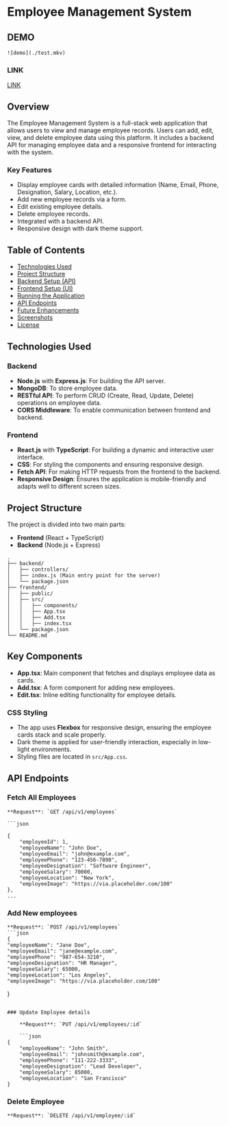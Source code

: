 # Employee Management System

## DEMO

    ![demo](./test.mkv)
### LINK

[LINK](https://youtu.be/L0XjWsU9B30)


## Overview

The Employee Management System is a full-stack web application that allows users to view and manage employee records. Users can add, edit, view, and delete employee data using this platform. It includes a backend API for managing employee data and a responsive frontend for interacting with the system.

### Key Features

- Display employee cards with detailed information (Name, Email, Phone, Designation, Salary, Location, etc.).
- Add new employee records via a form.
- Edit existing employee details.
- Delete employee records.
- Integrated with a backend API.
- Responsive design with dark theme support.

## Table of Contents

- [Technologies Used](#technologies-used)
- [Project Structure](#project-structure)
- [Backend Setup (API)](#backend-setup-api)
- [Frontend Setup (UI)](#frontend-setup-ui)
- [Running the Application](#running-the-application)
- [API Endpoints](#api-endpoints)
- [Future Enhancements](#future-enhancements)
- [Screenshots](#screenshots)
- [License](#license)

## Technologies Used

### Backend

- **Node.js** with **Express.js**: For building the API server.
- **MongoDB**: To store employee data.
- **RESTful API**: To perform CRUD (Create, Read, Update, Delete) operations on employee data.
- **CORS Middleware**: To enable communication between frontend and backend.

### Frontend

- **React.js** with **TypeScript**: For building a dynamic and interactive user interface.
- **CSS**: For styling the components and ensuring responsive design.
- **Fetch API**: For making HTTP requests from the frontend to the backend.
- **Responsive Design**: Ensures the application is mobile-friendly and adapts well to different screen sizes.

## Project Structure

The project is divided into two main parts:

- **Frontend** (React + TypeScript)
- **Backend** (Node.js + Express)
```
.
├── backend/
│   ├── controllers/
│   ├── index.js (Main entry point for the server)
│   └── package.json
├── frontend/
│   ├── public/
│   ├── src/
│   │   ├── components/
│   │   ├── App.tsx
│   │   ├── Add.tsx
│   │   ├── index.tsx
│   └── package.json
└── README.md
```

## Key Components

- **App.tsx**: Main component that fetches and displays employee data as cards.
- **Add.tsx**: A form component for adding new employees.
- **Edit.tsx**: Inline editing functionality for employee details.

### CSS Styling

- The app uses **Flexbox** for responsive design, ensuring the employee cards stack and scale properly.
- Dark theme is applied for user-friendly interaction, especially in low-light environments.
- Styling files are located in `src/App.css`.

## API Endpoints

### Fetch All Employees

    **Request**: `GET /api/v1/employees`

    ```json

    {
        "employeeId": 1,
        "employeeName": "John Doe",
        "employeeEmail": "john@example.com",
        "employeePhone": "123-456-7890",
        "employeeDesignation": "Software Engineer",
        "employeeSalary": 70000,
        "employeeLocation": "New York",
        "employeeImage": "https://via.placeholder.com/100"
    },
    ...


### Add New employees

    **Request**: `POST /api/v1/employees`
    ```json
    {
    "employeeName": "Jane Doe",
    "employeeEmail": "jane@example.com",
    "employeePhone": "987-654-3210",
    "employeeDesignation": "HR Manager",
    "employeeSalary": 65000,
    "employeeLocation": "Los Angeles",
    "employeeImage": "https://via.placeholder.com/100"
}
```

### Update Employee details
    
    **Request**: `PUT /api/v1/employees/:id`

    ```json
{
    "employeeName": "John Smith",
    "employeeEmail": "johnsmith@example.com",
    "employeePhone": "111-222-3333",
    "employeeDesignation": "Lead Developer",
    "employeeSalary": 85000,
    "employeeLocation": "San Francisco"
}
```


### Delete Employee

    **Request**: `DELETE /api/v1/employee/:id`

